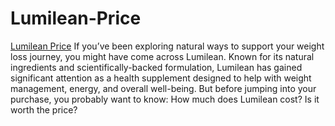 # Lumilean-Price

[Lumilean Price](https://www.offerplox.com/weight-loss/lumilean-on-dragon-den/) If you’ve been exploring natural ways to support your weight loss journey, you might have come across Lumilean. Known for its natural ingredients and scientifically-backed formulation, Lumilean has gained significant attention as a health supplement designed to help with weight management, energy, and overall well-being.
But before jumping into your purchase, you probably want to know: How much does Lumilean cost? Is it worth the price?
